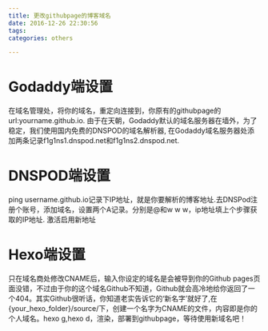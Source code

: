 ```yaml
---
title: 更改githubpage的博客域名
date: 2016-12-26 22:30:56
tags:
categories: others

---
```


# Godaddy端设置
在域名管理处，将你的域名，重定向连接到，你原有的githubpage的url:yourname.github.io.
由于在天朝，Godaddy默认的域名服务器在墙外，为了稳定，我们使用国内免费的DNSPOD的域名解析器,
在Godaddy域名服务器处添加两条记录f1g1ns1.dnspod.net和f1g1ns2.dnspod.net.
# DNSPOD端设置
ping username.github.io记录下IP地址，就是你要解析的博客地址.去DNSPod注册个账号，添加域名，设置两个A记录。分别是@和w w w，ip地址填上个步骤获取的IP地址.
激活启用新地址
# Hexo端设置
只在域名商处修改CNAME后，输入你设定的域名是会被导到你的Github pages页面没错，不过由于你的这个域名Github不知道，Github就会高冷地给你返回了一个404。其实Github很听话，你知道老实告诉它的‘新名字’就好了,在{your_hexo_folder}/source/下，创建一个名字为CNAME的文件，内容即是你的个人域名。hexo g,hexo d，渲染，部署到githubpage，等待使用新域名吧！
